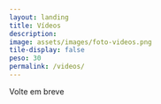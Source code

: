 ```yaml
---
layout: landing
title: Vídeos
description: 
image: assets/images/foto-videos.png
tile-display: false
peso: 30
permalink: /videos/
---
```


Volte em breve
